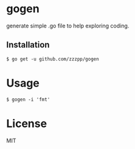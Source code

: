 # gogen

generate simple .go file to help exploring coding.


## Installation
	$ go get -u github.com/zzzpp/gogen


# Usage
	$ gogen	-i 'fmt'


# License
MIT
